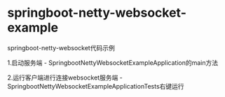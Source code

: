 # springboot-netty-websocket-example
springboot-netty-websocket代码示例


1.启动服务端 - SpringbootNettyWebsocketExampleApplication的main方法

2.运行客户端进行连接websocket服务端 - SpringbootNettyWebsocketExampleApplicationTests右键运行
